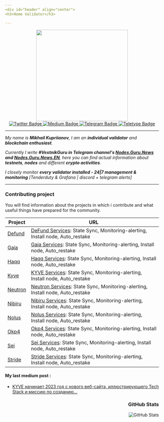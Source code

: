 ```yaml
---
<div id="header" align="center">
<h3>Home Validator</h3>

---
```


<div id="header" align="center">
  <img src="https://media0.giphy.com/media/6FT3QE3AJMfwJDZBNr/giphy.gif?cid=ecf05e47svouk7n1hdv06dvyhz5l51d79w7vi16af5yow8vv&rid=giphy.gif&ct=s" width="300"/>
<div id="badges">
  <a href="https://twitter.com/MikhailKupriya2">
    <img src="https://img.shields.io/badge/Twitter-blue?logo=Twitter&logoColor=white" alt="Twitter Badge"/>
  </a>
  <a href="https://medium.com/@MikhailKupriya2">
    <img src="https://img.shields.io/badge/Medium-black?logo=Medium&logoColor=white" alt="Medium Badge"/>
  </a>
  <a href="https://t.me/kupriianov88">
    <img src="https://img.shields.io/badge/Telegram-blue?logo=Telegram&logoColor=white" alt="Telegram Badge"/>
  </a>
  <a href="https://teletype.in/@kupriianov88">
    <img src="https://img.shields.io/badge/Teletype-black?logo=Teletype&logoColor=white" alt="Teletype Badge"/>
  </a>
  </div>

  ---

  <div id="header" align="left">

*My name is **Mikhail Kupriianov**, I am an **individual validator** and **blockchain enthusiast**.*

*Currently I write **#VestnikGuru in Telegram channel's [Nodes.Guru.News](https://t.me/NodesGuruNews) and [Nodes.Guru.News.EN](https://t.me/NodesGuruNews_ENG)**, here you can find actual information about **testnets**, **nodes** and different **crypto activities**.*

*I closely monitor **every validator installed - 24|7 management & monitoring** [Tenderduty & Grafana | discord + telegram alerts]*

  ---

    
### Contributing project

You will find information about the projects in which i contribute and what useful things have prepared for the community.

| Project | URL                                                                       |
|-----------------------------------|----------------------------------------------------------------------------------|
| [Defund](https://www.defund.app/) | [DeFund Services](https://github.com/88Mikhail88/My_Testnets/tree/main/Defund): State Sync, Monitoring-alerting, Install node, Auto_restake   |
| [Gaia]()                          | [Gaia Services](https://github.com/88Mikhail88/My_Testnets/tree/main/Gaia): State Sync, Monitoring-alerting, Install node, Auto_restake       |
| [Haqq](https://islamiccoin.net/)  | [Haqq Services](https://github.com/88Mikhail88/My_Testnets/tree/main/Haqq): State Sync, Monitoring-alerting, Install node, Auto_restake     |
| [Kyve](https://www.kyve.network/) | [KYVE Services](https://github.com/88Mikhail88/My_Testnets/tree/main/KYVE): State Sync, Monitoring-alerting, Install node, Auto_restake       |
| [Neutron](https://neutron.org/)   | [Neutron Services](https://github.com/88Mikhail88/My_Testnets/tree/main/Neutron): State Sync, Monitoring-alerting, Install node, Auto_restake |
| [Nibiru](https://nibiru.fi/)      | [Nibiru Services](https://github.com/88Mikhail88/My_Testnets/tree/main/Nibiru): State Sync, Monitoring-alerting, Install node, Auto_restake   |
| [Nolus](https://nolus.io/)        | [Nolus Services](https://github.com/88Mikhail88/My_Testnets/tree/main/Nolus): State Sync, Monitoring-alerting, Install node, Auto_restake     |
| [Okp4](https://okp4.network/)     | [Okp4 Services](https://github.com/88Mikhail88/My_Testnets/tree/main/Okp4): State Sync, Monitoring-alerting, Install node, Auto_restake       |
| [Sei](https://www.seinetwork.io/) | [Sei Services](https://github.com/88Mikhail88/My_Testnets/tree/main/Sei): State Sync, Monitoring-alerting, Install node, Auto_restake         |
| [Stride](https://stride.zone/)    | [Stride Services](https://github.com/88Mikhail88/My_Testnets/tree/main/Stride): State Sync, Monitoring-alerting, Install node, Auto_restake   |

<div id="header" align="left">

#### My last medium post :
<!-- BLOG-POST-LIST:START -->
- [KYVE начинает 2023 год с нового веб-сайта, иллюстрирующего Tech Stack и миссию по созданию…](https://medium.com/@MikhailKupriya2/k-194a24dc7eb6?source=rss-10e84f172f22------2)
<!-- BLOG-POST-LIST:END -->

  <div id="header" align="right"><h3>GitHub Stats</h3>
<p><img src="https://github-readme-stats.vercel.app/api?username=88Mikhail88&amp;show_icons=true" alt="GitHub Stats"></p>
<img src="https://komarev.com/ghpvc/?username=88Mikhail88&style=flat-square&color=blue" alt=""/>

  
